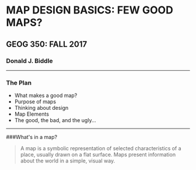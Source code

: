 # MAP DESIGN BASICS: FEW GOOD MAPS?
## GEOG 350: FALL 2017

### Donald J. Biddle
---
### The Plan
- What makes a good map?
- Purpose of maps
- Thinking about design
- Map Elements
- The good, the bad, and the ugly...
---
###What's in a map?
 >A map is a symbolic representation of selected characteristics of a place, usually drawn on a flat surface. Maps present information about the world in a simple, visual way.
 